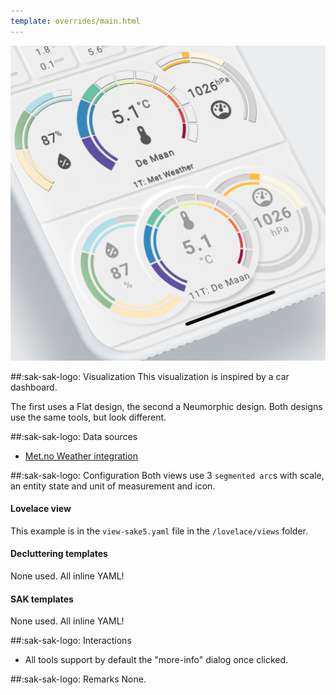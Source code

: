 ```yaml
---
template: overrides/main.html
---
```


[![SAK Example]][SAK Example]

  [SAK Example]: ../assets/screenshots/sak-example-5.png

##:sak-sak-logo: Visualization
This visualization is inspired by a car dashboard.

The first uses a Flat design, the second a Neumorphic design. Both designs use the same tools, but look different.

##:sak-sak-logo: Data sources
- [Met.no Weather integration](https://www.home-assistant.io/integrations/met/)

##:sak-sak-logo: Configuration
Both views use 3 `segmented arc`s with scale, an entity state and unit of measurement and icon.

#### Lovelace view

This example is in the `view-sake5.yaml` file in the `/lovelace/views` folder.

#### Decluttering templates
None used. All inline YAML!

#### SAK templates
None used. All inline YAML!

##:sak-sak-logo: Interactions
- All tools support by default the "more-info" dialog once clicked.

##:sak-sak-logo: Remarks
None.